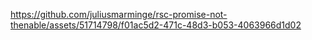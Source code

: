 

https://github.com/juliusmarminge/rsc-promise-not-thenable/assets/51714798/f01ac5d2-471c-48d3-b053-4063966d1d02

